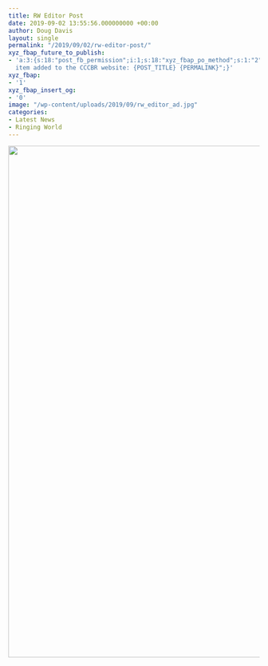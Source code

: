 ```yaml
---
title: RW Editor Post
date: 2019-09-02 13:55:56.000000000 +00:00
author: Doug Davis
layout: single
permalink: "/2019/09/02/rw-editor-post/"
xyz_fbap_future_to_publish:
- 'a:3:{s:18:"post_fb_permission";i:1;s:18:"xyz_fbap_po_method";s:1:"2";s:16:"xyz_fbap_message";s:62:"News
  item added to the CCCBR website: {POST_TITLE} {PERMALINK}";}'
xyz_fbap:
- '1'
xyz_fbap_insert_og:
- '0'
image: "/wp-content/uploads/2019/09/rw_editor_ad.jpg"
categories:
- Latest News
- Ringing World
---
```

[<img loading="lazy" class="alignnone size-large wp-image-18109" src="https://cccbr.org.uk/wp-content/uploads/2019/09/rw_editor_ad-776x1024.jpg" alt="" width="776" height="1024" srcset="https://cccbr.org.uk/wp-content/uploads/2019/09/rw_editor_ad-776x1024.jpg 776w, https://cccbr.org.uk/wp-content/uploads/2019/09/rw_editor_ad-227x300.jpg 227w, https://cccbr.org.uk/wp-content/uploads/2019/09/rw_editor_ad-768x1014.jpg 768w, https://cccbr.org.uk/wp-content/uploads/2019/09/rw_editor_ad-909x1200.jpg 909w, https://cccbr.org.uk/wp-content/uploads/2019/09/rw_editor_ad-300x396.jpg 300w, https://cccbr.org.uk/wp-content/uploads/2019/09/rw_editor_ad-600x792.jpg 600w, https://cccbr.org.uk/wp-content/uploads/2019/09/rw_editor_ad.jpg 1183w" sizes="(max-width: 776px) 100vw, 776px" />](https://cccbr.org.uk/wp-content/uploads/2019/09/rw_editor_ad.jpg)
